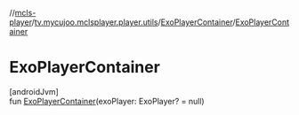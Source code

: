//[mcls-player](../../../index.md)/[tv.mycujoo.mclsplayer.player.utils](../index.md)/[ExoPlayerContainer](index.md)/[ExoPlayerContainer](-exo-player-container.md)

# ExoPlayerContainer

[androidJvm]\
fun [ExoPlayerContainer](-exo-player-container.md)(exoPlayer: ExoPlayer? = null)
